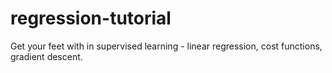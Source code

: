 # regression-tutorial
Get your feet with in supervised learning - linear regression, cost functions, gradient descent.
